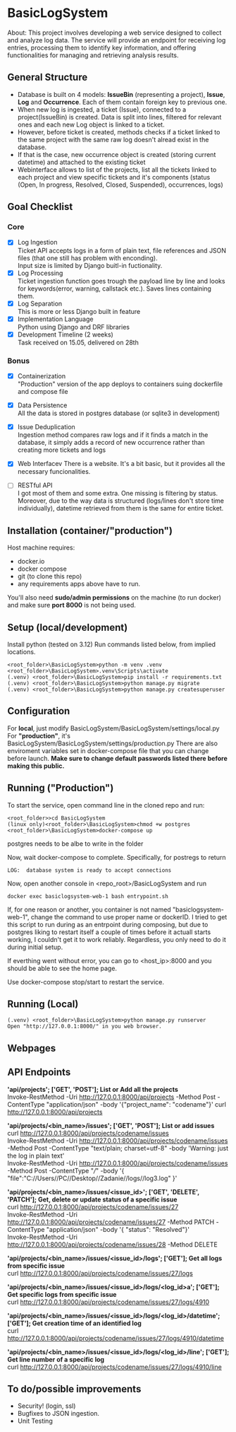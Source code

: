 # BasicLogSystem
About:
This project involves developing a web service designed to collect and analyze log data.
The service will provide an endpoint for receiving log entries, processing them to identify
key information, and offering functionalities for managing and retrieving analysis results.

## General Structure
+ Database is built on 4 models: **IssueBin** (representing a project), **Issue**, **Log** and **Occurrence**. Each of them contain foreign key to previous one.   
+ When new log is ingested, a ticket (Issue), connected to a project(IssueBin) is created. Data is split into lines, filtered for relevant ones and each new Log object is linked to a ticket.  
+ However, before ticket is created, methods checks if a ticket linked to the same project with the same raw log doesn't alread exist in the database.  
+ If that is the case, new occurrence object is created (storing current datetime) and attached to the existing ticket  
+ Webinterface allows to list of the projects, list all the tickets linked to each project and view specific tickets and it's components (status (Open, In progress, Resolved, Closed, Suspended), occurrences, logs)


## Goal Checklist
### Core
- [X] Log Ingestion  
Ticket API accepts logs in a form of plain text, file references and JSON files (that one still has problem with enconding).   
Input size is limited by Django buitl-in fuctionality.    
- [X] Log Processing  
Ticket ingestion function goes trough the payload line by line and looks for keywords(error, warning, callstack etc.). Saves lines containing them.  
- [X] Log Separation  
This is more or less Django built in feature  
- [X] Implementation Language  
Python using Django and DRF libraries  
- [X] Development Timeline (2 weeks)  
Task received on 15.05, delivered on 28th  

### Bonus
- [X] Containerization  
"Production" version of the app deploys to containers suing dockerfile and compose file  
- [X] Data Persistence  
All the data is stored in postgres database (or sqlite3 in development)  
- [X] Issue Deduplication  
Ingestion method compares raw logs and if it finds a match in the database, it simply adds a record of new occurrence rather than creating more tickets and logs  
- [X] Web Interfacev
There is a website. It's a bit basic, but it provides all the necessary funcionalities.  
- [ ] RESTful API  
I got most of them and some extra. One missing is filtering by status.   
Moreover, due to the way data is structured (logs/lines don't store time individually), datetime retrieved from them is the same for entire ticket.  


## Installation (container/"production")
Host machine requires:

+ docker.io
+ docker compose 
+ git (to clone this repo)
+ any requirements apps above have to run.  

You'll also need **sudo/admin permissions** on the machine (to run docker) and make sure **port 8000** is not being used.

## Setup (local/development)
Install python (tested on 3.12) 
Run commands listed below, from implied locations.
```
<root_folder>\BasicLogSystem>python -m venv .venv
<root_folder>\BasicLogSystem>.venv\Scripts\activate
(.venv) <root_folder>\BasicLogSystem>pip install -r requirements.txt
(.venv) <root_folder>\BasicLogSystem>python manage.py migrate
(.venv) <root_folder>\BasicLogSystem>python manage.py createsuperuser
```

## Configuration 
For **local**, just modify BasicLogSystem/BasicLogSystem/settings/local.py
For **"production"**, it's BasicLogSystem/BasicLogSystem/settings/production.py
There are also enviroment variables set in docker-compose file that you can change before launch. 
**Make sure to change default passwords listed there before making this public.**

## Running ("Production")

To start the service, open command line in the cloned repo and run:
```
<root_folder>>cd BasicLogSystem
(linux only)<root_folder>\BasicLogSystem>chmod +w postgres  
<root_folder>\BasicLogSystem>docker-compose up
```
postgres needs to be albe to write in the folder

Now, wait docker-compose to complete. 
Specifically, for postregs to return
```
LOG:  database system is ready to accept connections
```
Now, open another console in <repo_root>/BasicLogSystem and run
```
docker exec basiclogsystem-web-1 bash entrypoint.sh
```

If, for one reason or another, you container is not named "basiclogsystem-web-1", change the command to use proper name or dockerID.
I tried to get this script to run during as an entrpoint during composing, but due to postgres liking to restart itself a couple of times before it actuall starts working, 
I couldn't get it to work reliably. Regardless, you only need to do it during initial setup. 

If everthing went without error, you can go to <host_ip>:8000 and you should be able to see the home page.

Use docker-compose stop/start to restart the service. 

## Running (Local)
```
(.venv) <root_folder>\BasicLogSystem>python manage.py runserver
Open "http://127.0.0.1:8000/" in you web browser.
```
## Webpages




## API Endpoints
**'api/projects'; ['GET', 'POST']; List or Add all the projects**  
Invoke-RestMethod -Uri http://127.0.0.1:8000/api/projects -Method Post -ContentType "application/json" -body '{"project_name": "codename"}'
curl http://127.0.0.1:8000/api/projects
  
**'api/projects/<bin_name>/issues'; ['GET', 'POST']; List or add issues**  
curl http://127.0.0.1:8000/api/projects/codename/issues  
Invoke-RestMethod -Uri http://127.0.0.1:8000/api/projects/codename/issues -Method Post -ContentType "text/plain; charset=utf-8" -body 'Warning: just the log in plain text'   
Invoke-RestMethod -Uri http://127.0.0.1:8000/api/projects/codename/issues -Method Post -ContentType "*/*" -body '{ "file":"C://Users//PC//Desktop//Zadanie//logs//log3.log" }'  

**'api/projects/<bin_name>/issues/<issue_id>'; ['GET', 'DELETE', 'PATCH']; Get, delete or update status of a specific issue**  
curl http://127.0.0.1:8000/api/projects/codename/issues/27  
Invoke-RestMethod -Uri http://127.0.0.1:8000/api/projects/codename/issues/27 -Method PATCH -ContentType "application/json" -body '{ "status": "Resolved"}'  
Invoke-RestMethod -Uri http://127.0.0.1:8000/api/projects/codename/issues/28 -Method DELETE   
  
**'api/projects/<bin_name>/issues/<issue_id>/logs'; ['GET']; Get all logs from specific issue**  
curl http://127.0.0.1:8000/api/projects/codename/issues/27/logs  
  
**'api/projects/<bin_name>/issues/<issue_id>/logs/\<log_id>a'; ['GET']; Get specific logs from specific issue**  
curl http://127.0.0.1:8000/api/projects/codename/issues/27/logs/4910  
  
**'api/projects/<bin_name>/issues/<issue_id>/logs/<log_id>/datetime'; ['GET']; Get creation time of an identified log**  
curl http://127.0.0.1:8000/api/projects/codename/issues/27/logs/4910/datetime    
  
**'api/projects/<bin_name>/issues/<issue_id>/logs/<log_id>/line'; ['GET']; Get line number of a specific log**  
curl http://127.0.0.1:8000/api/projects/codename/issues/27/logs/4910/line   

## To do/possible improvements
+ Security! (login, ssl)
+ Bugfixes to JSON ingestion.
+ Unit Testing